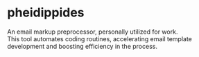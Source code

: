 # pheidippides
An email markup preprocessor, personally utilized for work. <br />
This tool automates coding routines, accelerating email template development and boosting efficiency in the process.
